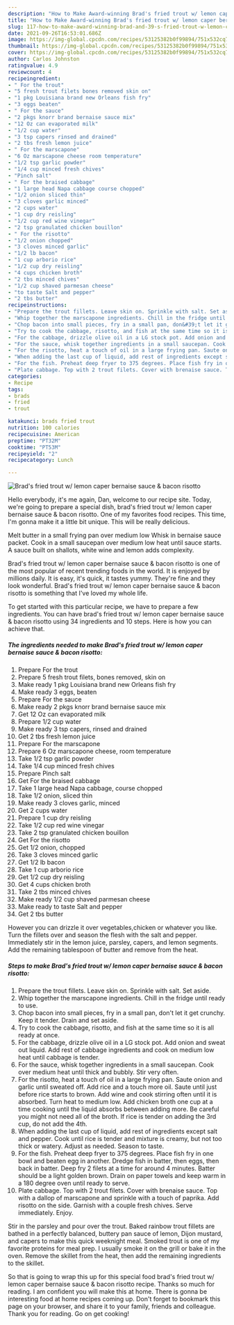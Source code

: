 ```yaml
---
description: "How to Make Award-winning Brad's fried trout w/ lemon caper bernaise sauce & bacon risotto"
title: "How to Make Award-winning Brad's fried trout w/ lemon caper bernaise sauce & bacon risotto"
slug: 117-how-to-make-award-winning-brad-and-39-s-fried-trout-w-lemon-caper-bernaise-sauce-and-amp-bacon-risotto
date: 2021-09-26T16:53:01.686Z
image: https://img-global.cpcdn.com/recipes/53125382b0f99894/751x532cq70/brads-fried-trout-w-lemon-caper-bernaise-sauce-bacon-risotto-recipe-main-photo.jpg
thumbnail: https://img-global.cpcdn.com/recipes/53125382b0f99894/751x532cq70/brads-fried-trout-w-lemon-caper-bernaise-sauce-bacon-risotto-recipe-main-photo.jpg
cover: https://img-global.cpcdn.com/recipes/53125382b0f99894/751x532cq70/brads-fried-trout-w-lemon-caper-bernaise-sauce-bacon-risotto-recipe-main-photo.jpg
author: Carlos Johnston
ratingvalue: 4.9
reviewcount: 4
recipeingredient:
- " For the trout"
- "5 fresh trout filets bones removed skin on"
- "1 pkg Louisiana brand new Orleans fish fry"
- "3 eggs beaten"
- " For the sauce"
- "2 pkgs knorr brand bernaise sauce mix"
- "12 Oz can evaporated milk"
- "1/2 cup water"
- "3 tsp capers rinsed and drained"
- "2 tbs fresh lemon juice"
- " For the marscapone"
- "6 Oz marscapone cheese room temperature"
- "1/2 tsp garlic powder"
- "1/4 cup minced fresh chives"
- "Pinch salt"
- " For the braised cabbage"
- "1 large head Napa cabbage course chopped"
- "1/2 onion sliced thin"
- "3 cloves garlic minced"
- "2 cups water"
- "1 cup dry reisling"
- "1/2 cup red wine vinegar"
- "2 tsp granulated chicken bouillon"
- " For the risotto"
- "1/2 onion chopped"
- "3 cloves minced garlic"
- "1/2 lb bacon"
- "1 cup arborio rice"
- "1/2 cup dry reisling"
- "4 cups chicken broth"
- "2 tbs minced chives"
- "1/2 cup shaved parmesan cheese"
- "to taste Salt and pepper"
- "2 tbs butter"
recipeinstructions:
- "Prepare the trout fillets. Leave skin on. Sprinkle with salt. Set aside."
- "Whip together the marscapone ingredients. Chill in the fridge until ready to use."
- "Chop bacon into small pieces, fry in a small pan, don&#39;t let it get crunchy. Keep it tender. Drain and set aside."
- "Try to cook the cabbage, risotto, and fish at the same time so it is all ready at once."
- "For the cabbage, drizzle olive oil in a LG stock pot. Add onion and sweat out liquid. Add rest of cabbage ingredients and cook on medium low heat until cabbage is tender."
- "For the sauce, whisk together ingredients in a small saucepan. Cook over medium heat until thick and bubbly. Stir very often."
- "For the risotto, heat a touch of oil in a large frying pan. Saute onion and garlic until sweated off. Add rice and a touch more oil. Saute until just before rice starts to brown. Add wine and cook stirring often until it is absorbed. Turn heat to medium low. Add chicken broth one cup at a time cooking until the liquid absorbs between adding more. Be careful you might not need all of the broth. If rice is tender on adding the 3rd cup, do not add the 4th."
- "When adding the last cup of liquid, add rest of ingredients except salt and pepper. Cook until rice is tender and mixture is creamy, but not too thick or watery. Adjust as needed. Season to taste."
- "For the fish. Preheat deep fryer to 375 degrees. Place fish fry in one bowl and beaten egg in another. Dredge fish in batter, then eggs, then back in batter. Deep fry 2 filets at a time for around 4 minutes. Batter should be a light golden brown. Drain on paper towels and keep warm in a 180 degree oven until ready to serve."
- "Plate cabbage. Top with 2 trout filets. Cover with brenaise sauce. Top with a dallop of marscapone and sprinkle with a touch of paprika. Add risotto on the side. Garnish with a couple fresh chives. Serve immediately. Enjoy."
categories:
- Recipe
tags:
- brads
- fried
- trout

katakunci: brads fried trout 
nutrition: 100 calories
recipecuisine: American
preptime: "PT32M"
cooktime: "PT53M"
recipeyield: "2"
recipecategory: Lunch

---
```



![Brad&#39;s fried trout w/ lemon caper bernaise sauce & bacon risotto](https://img-global.cpcdn.com/recipes/53125382b0f99894/751x532cq70/brads-fried-trout-w-lemon-caper-bernaise-sauce-bacon-risotto-recipe-main-photo.jpg)

Hello everybody, it's me again, Dan, welcome to our recipe site. Today, we're going to prepare a special dish, brad&#39;s fried trout w/ lemon caper bernaise sauce & bacon risotto. One of my favorites food recipes. This time, I'm gonna make it a little bit unique. This will be really delicious.

Melt butter in a small frying pan over medium low Whisk in bernaise sauce packet. Cook in a small saucepan over medium low heat until sauce starts. A sauce built on shallots, white wine and lemon adds complexity.

Brad&#39;s fried trout w/ lemon caper bernaise sauce & bacon risotto is one of the most popular of recent trending foods in the world. It is enjoyed by millions daily. It is easy, it's quick, it tastes yummy. They're fine and they look wonderful. Brad&#39;s fried trout w/ lemon caper bernaise sauce & bacon risotto is something that I've loved my whole life.


To get started with this particular recipe, we have to prepare a few ingredients. You can have brad&#39;s fried trout w/ lemon caper bernaise sauce & bacon risotto using 34 ingredients and 10 steps. Here is how you can achieve that.

<!--inarticleads1-->

##### The ingredients needed to make Brad&#39;s fried trout w/ lemon caper bernaise sauce & bacon risotto:

1. Prepare  For the trout
1. Prepare 5 fresh trout filets, bones removed, skin on
1. Make ready 1 pkg Louisiana brand new Orleans fish fry
1. Make ready 3 eggs, beaten
1. Prepare  For the sauce
1. Make ready 2 pkgs knorr brand bernaise sauce mix
1. Get 12 Oz can evaporated milk
1. Prepare 1/2 cup water
1. Make ready 3 tsp capers, rinsed and drained
1. Get 2 tbs fresh lemon juice
1. Prepare  For the marscapone
1. Prepare 6 Oz marscapone cheese, room temperature
1. Take 1/2 tsp garlic powder
1. Take 1/4 cup minced fresh chives
1. Prepare Pinch salt
1. Get  For the braised cabbage
1. Take 1 large head Napa cabbage, course chopped
1. Take 1/2 onion, sliced thin
1. Make ready 3 cloves garlic, minced
1. Get 2 cups water
1. Prepare 1 cup dry reisling
1. Take 1/2 cup red wine vinegar
1. Take 2 tsp granulated chicken bouillon
1. Get  For the risotto
1. Get 1/2 onion, chopped
1. Take 3 cloves minced garlic
1. Get 1/2 lb bacon
1. Take 1 cup arborio rice
1. Get 1/2 cup dry reisling
1. Get 4 cups chicken broth
1. Take 2 tbs minced chives
1. Make ready 1/2 cup shaved parmesan cheese
1. Make ready to taste Salt and pepper
1. Get 2 tbs butter


However you can drizzle it over vegetables,chicken or whatever you like. Turn the fillets over and season the flesh with the salt and pepper. Immediately stir in the lemon juice, parsley, capers, and lemon segments. Add the remaining tablespoon of butter and remove from the heat. 

<!--inarticleads2-->

##### Steps to make Brad&#39;s fried trout w/ lemon caper bernaise sauce & bacon risotto:

1. Prepare the trout fillets. Leave skin on. Sprinkle with salt. Set aside.
1. Whip together the marscapone ingredients. Chill in the fridge until ready to use.
1. Chop bacon into small pieces, fry in a small pan, don&#39;t let it get crunchy. Keep it tender. Drain and set aside.
1. Try to cook the cabbage, risotto, and fish at the same time so it is all ready at once.
1. For the cabbage, drizzle olive oil in a LG stock pot. Add onion and sweat out liquid. Add rest of cabbage ingredients and cook on medium low heat until cabbage is tender.
1. For the sauce, whisk together ingredients in a small saucepan. Cook over medium heat until thick and bubbly. Stir very often.
1. For the risotto, heat a touch of oil in a large frying pan. Saute onion and garlic until sweated off. Add rice and a touch more oil. Saute until just before rice starts to brown. Add wine and cook stirring often until it is absorbed. Turn heat to medium low. Add chicken broth one cup at a time cooking until the liquid absorbs between adding more. Be careful you might not need all of the broth. If rice is tender on adding the 3rd cup, do not add the 4th.
1. When adding the last cup of liquid, add rest of ingredients except salt and pepper. Cook until rice is tender and mixture is creamy, but not too thick or watery. Adjust as needed. Season to taste.
1. For the fish. Preheat deep fryer to 375 degrees. Place fish fry in one bowl and beaten egg in another. Dredge fish in batter, then eggs, then back in batter. Deep fry 2 filets at a time for around 4 minutes. Batter should be a light golden brown. Drain on paper towels and keep warm in a 180 degree oven until ready to serve.
1. Plate cabbage. Top with 2 trout filets. Cover with brenaise sauce. Top with a dallop of marscapone and sprinkle with a touch of paprika. Add risotto on the side. Garnish with a couple fresh chives. Serve immediately. Enjoy.


Stir in the parsley and pour over the trout. Baked rainbow trout fillets are bathed in a perfectly balanced, buttery pan sauce of lemon, Dijon mustard, and capers to make this quick weeknight meal. Smoked trout is one of my favorite proteins for meal prep. I usually smoke it on the grill or bake it in the oven. Remove the skillet from the heat, then add the remaining ingredients to the skillet. 

So that is going to wrap this up for this special food brad&#39;s fried trout w/ lemon caper bernaise sauce & bacon risotto recipe. Thanks so much for reading. I am confident you will make this at home. There is gonna be interesting food at home recipes coming up. Don't forget to bookmark this page on your browser, and share it to your family, friends and colleague. Thank you for reading. Go on get cooking!
